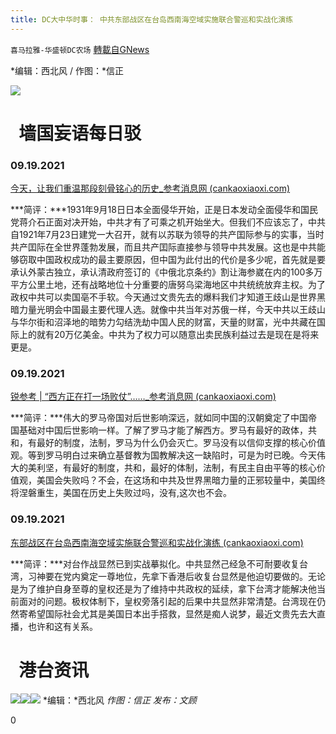 ```yaml
---
title: DC大中华时事： 中共东部战区在台岛西南海空域实施联合警巡和实战化演练
---
```

`喜马拉雅-华盛顿DC农场` [轉載自GNews](https://gnews.org/zh-hans/1542120/)

*编辑：西北风 / 作图：*信正

![](http://himalayawashingtondc.org/wp-content/uploads/2021/08/ScreenShot-2021-08-01-at-17.25.09@2x.png)

#   墙国妄语每日驳

### **0**9.19.2021

[今天，让我们重温那段刻骨铭心的历史\_参考消息网 (cankaoxiaoxi.com)](http://m.cankaoxiaoxi.com/poster/20210918/2454256.shtml?fr=mb)

***简评：***1931年9月18日日本全面侵华开始，正是日本发动全面侵华和国民党蒋介石正面对决开始，中共才有了可乘之机开始坐大。但我们不应该忘了，中共自1921年7月23日建党一大召开，就有以苏联为领导的共产囯际参与的实事，当时共产囯际在全世界蓬勃发展，而且共产囯际直接参与领导中共发展。这也是中共能够窃取中国政权成功的最主要原因，但中国为此付出的代价是多少呢，首先就是要承认外蒙古独立，承认清政府签订的《中俄北京条约》割让海参崴在内的100多万平方公里土地，还有战略地位十分重要的唐努乌梁海地区中共统统放弃主权。为了政权中共可以卖国亳不手软。今天通过文贵先去的爆料我们才知道王歧山是世界黑暗力量光明会中国最主要代理人选。就像中共当年对苏俄一样，今天中共以王歧山与华尔街和沼泽地的暗势力勾结洗劫中国人民的财富，天量的财富，光中共藏在国际上的就有20万亿美金。中共为了权力可以随意出卖民族利益过去是现在是将来更是。

### 09.19.2021

[锐参考 | “西方正在打一场败仗”……\_参考消息网 (cankaoxiaoxi.com)](http://m.cankaoxiaoxi.com/in-depth/20210918/2454326.shtml)

***简评：***伟大的罗马帝国对后世影响深远，就如同中国的汉朝奠定了中国帝国基础对中国后世影响一样。了解了罗马才能了解西方。罗马有最好的政体，共和，有最好的制度，法制，罗马为什么仍会灭亡。罗马没有以信仰支撑的核心价值观。等到罗马明白过来确立基督教为国教解决这一缺陷时，可是为时已晚。今天伟大的美利坚，有最好的制度，共和，最好的体制，法制，有民主自由平等的核心价值观，美国会失败吗？不会，在这场和中共及世界黑暗力量的正邪较量中，美国终将涅磐重生，美国在历史上失败过吗，没有,这次也不会。

### 09.19.2021

[东部战区在台岛西南海空域实施联合警巡和实战化演练 (cankaoxiaoxi.com)](http://m.cankaoxiaoxi.com/mil/20210918/2454299.shtml)

***简评：***对台作战显然已到实战摹拟化。中共显然己经急不可耐要收复台湾，习神要在党内奠定一尊地位，先拿下香港后收复台显然是他迫切要做的。无论是为了维护自身至尊的皇权还是为了维持中共政权的延续，拿下台湾才能解决他当前面对的问题。极权体制下，皇权旁落引起的后果中共显然非常清楚。台湾现在仍然寄希望国际社会尤其是美国日本出手搭救，显然是痴人说梦，最近文贵先去大直播，也许和这有关系。

#   港台资讯
![](https://media.discordapp.net/attachments/858887785507323904/889013172537802782/image0.jpg?width=1040&amp;height=586)![](https://media.discordapp.net/attachments/858887785507323904/889013172848164864/image1.jpg?width=1040&amp;height=586)![](https://media.discordapp.net/attachments/858887785507323904/889013173238263848/image2.jpg?width=1040&amp;height=586)
*编辑：*西北风
*作图：信正
发布：文顾*

0
